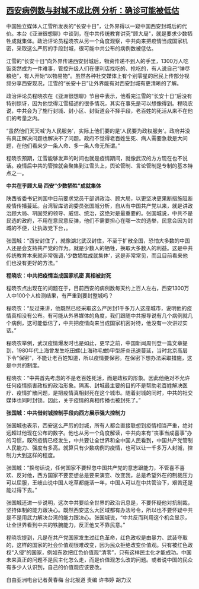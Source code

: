<!--1641376060000-->
[西安病例数与封城不成比例 分析：确诊可能被低估](https://www.rfa.org/mandarin/yataibaodao/hcm0105a-01052022044341.html)
------

<p>中国独立媒体人江雪所发表的“长安十日”，让外界得以一窥中国西安封城后的代价。本台《亚洲很想聊》中谈到，在中共传统教育讲究"顾大局"，就是要求少数牺牲成就集体。政治评论员程晓农从另一个角度观察，中共向来把疫情当成国家机密，采取这么严厉的手段封城，很可能中共公布的病例数被低估。</p><p>江雪的“长安十日”向外界传递西安封城后，物资传递不到人的手里，1300万人吃饭突然成为一件难事，管控升级人们在便利店找吃的、抢吃的，有人说自己“弹尽粮绝”，有人开始“以物易物”。虽然各种社交媒体上有个别零星的居民上传部分视频分享西安现况，江雪的“长安十日”让外界能有对西安封城有更清晰的了解。</p><p>政治评论员程晓农在《亚洲很想聊》节目中表示，他看完江雪的“长安十日”后没有特别惊讶，因为他觉得江雪描述的很多情况，其实在事先是可以想像得到。程晓农说，中共会为了施行封城、封小区、封街道会不择手段，老百姓的死活从来不在他们的考量之内。</p><p>“虽然他们天天喊‘为人民服务’，实际上他们要的是‘人民要为政权服务’。政府并没有真正解决问题也解决不了问题。政府不觉得老百姓生死、病人需要急救是大问题，在他们看来少一条人命、多一条人命无所谓。”</p><p>程晓农预期，江雪能够发声的时间也就是疫情期间，就像武汉的方方现在也不说话。疫情后中共的管控就会聚集到江雪头上，舆论管制、言论管制是专制的基本特点之一。</p><p><strong>中共在乎顾大局 西安“少数牺牲”成就集体</strong></p><p>陕西省委书记刘国中日前要求党员干部讲政治、顾大局，以更坚决更果断措施阻断疫情传播蔓延。台湾智库谘询委员张国城分析，自从有中国共产党以来，就是讲政治顾大局、巩固党的领导、威信、统治，这绝对是最重要的。张国城说，中共不是民选的政府，不用在意民意反弹，他们不需要担心在哪一次的选举，民意会因为封城的不便，让执政党下台，。</p><p>张国城：“西安封住了，就像湖北武汉封住，不至于扩散全国，恐怕大多数的中国人还是会支持共产党的作为。就是少数人的牺牲，换取大多数人的利益。这是中共传统教育本来就非常强调，’少数牺牲成就集体’，这是非常常见，而且目前看来他们也没有更好的方法。”</p><p><strong>程晓农：中共把疫情当成国家机密 真相被封死</strong></p><p>程晓农点出现在的问题在于，目前西安的病例数每天约上百人左右，西安1300万人中100个人检测结果，有严重到要封整城吗？ </p><p>程晓农：“反过来讲，他既然已经采取这么严厉封1千多万人这座城市，说明他的疫情真相没有公布。有可能从外界媒体的角度，我们跟随中共报导说有几个病例就几个病例，这可能低估了，中共把疫情向来当成国家机密对待，他没有一次讲过实话。”</p><p>程晓农举例，武汉疫情爆发时也是如此，更早之前，中国新闻周刊登一篇文章提到，1980年代上海曾发生吃田螺(上海称毛蚶)甲型肝炎迅速蔓延，当时北京高层下令“保密”，不能让老百姓知道，所以疫情要保密。在保密下想办法采取措施，这是中共的制度。</p><p>程晓农：“中共首先考虑的不是老百姓死活，而是政权的形象。因此他绝对不允许任何疫情损害政权的政治形象。隔离、封城最主要的目的不是帮助老百姓解决医疗、疫情扩散问题，是把疫情真相封死在这个城市。随着封城的同时，中共的社交媒体也同时封锁。因此，关于疫情的真相传播也被封死了。”</p><p><strong>张国城：中共借封城控制手段向西方展示强大控制力</strong></p><p>张国城也表示，西安这么严厉的封城，所有人都会直接联想到疫情相当严重，绝对远超过他现在公布的数字。他也从另一个角度解读，中共向来有“丧事当成喜事”办的习惯，既然疫情已经发生，中共要让全世界和全中国人民看到，中国共产党管制人民能力、强度有多高。就算只有少数病例的疫情，也可以让一千多万人封城，控制力大到这样的程度。</p><p>张国城：“换句话说，任何国家不要轻忽中国共产党的意志跟能力，不管喜不喜欢、反对他，西方国家不要妄想总是要来演变、改变我，总是希望外在的制裁压力可以屈服，王岐山说中国人吃草都能活一年，中国人可以在中共管治下，艰苦还是能过得下去。”</p><p>张国城还进一步说明，这次中共要给全世界的政治讯息是，不要怀疑他对抗制裁，坚持体制的能力跟决心。既然西安这么大区域都有办法号令，所以也不要怀疑中共是不是用武力解决台湾的能力跟决心。张国城说，“中共反而利用这个机会显示，让全世界看到中共的铁腕能力，反正他又不靠民意。”</p><p>程晓农提到，凡是在共产党国家发生过红色革命，红色政权是由暴力、武装夺取的，这样的国家的社会价值观很难改变，因为民众拒绝改变价值观。只有被红色政权“入侵”的国家，例如东欧把红色价值观“清零”，只有这样民主化才能成功。中国未来真正的问题不是民主化怎么走，而是价值观怎么改的问题。或者说中国的民众有多少人认识到，自己的价值观应该要改。</p><p></p><p>自由亚洲电台记者黄春梅 台北报道 责编 许书婷 胡力汉</p>
